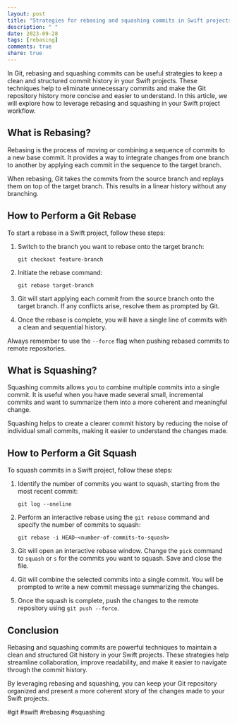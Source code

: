 ```yaml
---
layout: post
title: "Strategies for rebasing and squashing commits in Swift projects with Git"
description: " "
date: 2023-09-28
tags: [rebasing]
comments: true
share: true
---
```


In Git, rebasing and squashing commits can be useful strategies to keep a clean and structured commit history in your Swift projects. These techniques help to eliminate unnecessary commits and make the Git repository history more concise and easier to understand. In this article, we will explore how to leverage rebasing and squashing in your Swift project workflow.

## What is Rebasing?

Rebasing is the process of moving or combining a sequence of commits to a new base commit. It provides a way to integrate changes from one branch to another by applying each commit in the sequence to the target branch.

When rebasing, Git takes the commits from the source branch and replays them on top of the target branch. This results in a linear history without any branching.

## How to Perform a Git Rebase

To start a rebase in a Swift project, follow these steps:

1. Switch to the branch you want to rebase onto the target branch: 
   ```
   git checkout feature-branch
   ```

2. Initiate the rebase command:
   ```
   git rebase target-branch
   ```

3. Git will start applying each commit from the source branch onto the target branch. If any conflicts arise, resolve them as prompted by Git.

4. Once the rebase is complete, you will have a single line of commits with a clean and sequential history. 

Always remember to use the `--force` flag when pushing rebased commits to remote repositories.

## What is Squashing?

Squashing commits allows you to combine multiple commits into a single commit. It is useful when you have made several small, incremental commits and want to summarize them into a more coherent and meaningful change.

Squashing helps to create a clearer commit history by reducing the noise of individual small commits, making it easier to understand the changes made.

## How to Perform a Git Squash

To squash commits in a Swift project, follow these steps:

1. Identify the number of commits you want to squash, starting from the most recent commit:
   ```
   git log --oneline
   ```

2. Perform an interactive rebase using the `git rebase` command and specify the number of commits to squash:
   ```
   git rebase -i HEAD~<number-of-commits-to-squash>
   ```

3. Git will open an interactive rebase window. Change the `pick` command to `squash` or `s` for the commits you want to squash. Save and close the file.

4. Git will combine the selected commits into a single commit. You will be prompted to write a new commit message summarizing the changes.

5. Once the squash is complete, push the changes to the remote repository using `git push --force`.

## Conclusion

Rebasing and squashing commits are powerful techniques to maintain a clean and structured Git history in your Swift projects. These strategies help streamline collaboration, improve readability, and make it easier to navigate through the commit history.

By leveraging rebasing and squashing, you can keep your Git repository organized and present a more coherent story of the changes made to your Swift projects.

#git #swift #rebasing #squashing